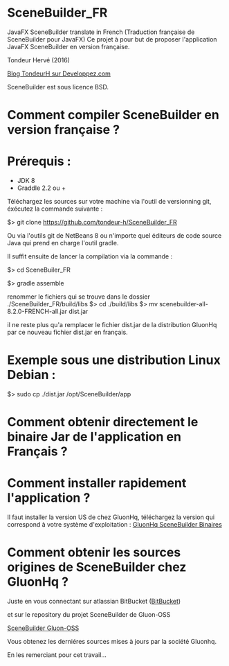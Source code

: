 # SceneBuilder_FR
JavaFX SceneBuilder translate in French (Traduction française de SceneBuilder pour JavaFX)
Ce projet à pour but de proposer l'application JavaFX SceneBuilder en version française. 

Tondeur Hervé (2016) 

[Blog TondeurH sur Developpez.com](http://www.developpez.net/forums/blogs/69141-tondeurh/)


SceneBuilder est sous licence BSD.


Comment compiler SceneBuilder en version française ?
==================================================
Prérequis :
==========
- JDK 8
- Graddle 2.2 ou +


Téléchargez les sources sur votre machine via l'outil de versionning git, éxécutez la commande suivante : 

$> git clone https://github.com/tondeur-h/SceneBuilder_FR

Ou via l'outils git de NetBeans 8 ou n'importe quel éditeurs de code source Java qui prend en charge l'outil gradle.

Il suffit ensuite de lancer la compilation via la commande :

$> cd SceneBuiler_FR

$> gradle assemble

renommer le fichiers qui se trouve dans le dossier ./SceneBuilder_FR/build/libs
$> cd ./build/libs
$> mv scenebuilder-all-8.2.0-FRENCH-all.jar dist.jar

il ne reste plus qu'a remplacer le fichier dist.jar de la distribution GluonHq par ce nouveau fichier dist.jar en français.

Exemple sous une distribution Linux Debian :
==========================================

$> sudo cp ./dist.jar /opt/SceneBuilder/app


Comment obtenir directement le binaire Jar de l'application en Français ?
========================================================================


Comment installer rapidement l'application ?
==========================================
Il faut installer la version US de chez GluonHq, téléchargez la version qui correspond à votre système d'exploitation :
[GluonHq SceneBuilder Binaires](http://gluonhq.com/labs/scene-builder/)



Comment obtenir les sources origines de SceneBuilder chez GluonHq ?
==================================================================

Juste en vous connectant sur atlassian BitBucket ([BitBucket](https://bitbucket.org))

et sur le repository du projet SceneBuilder de Gluon-OSS

[SceneBuilder Gluon-OSS](https://bitbucket.org/gluon-oss/scenebuilder)

Vous obtenez les derniéres sources mises à jours par la société Gluonhq.

En les remerciant pour cet travail...
